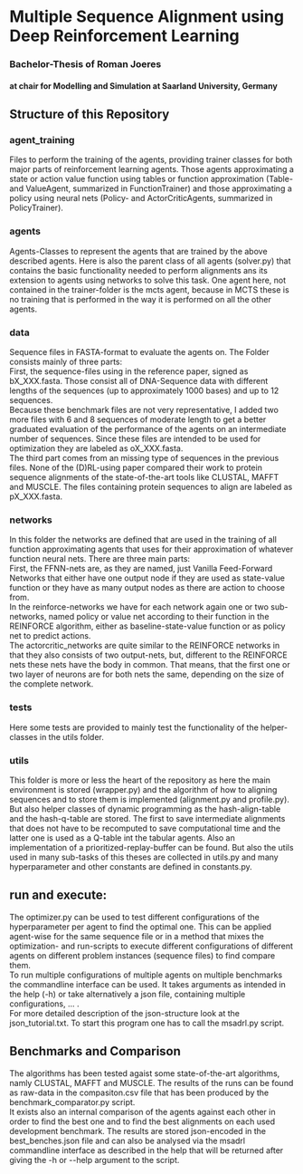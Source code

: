 # Multiple Sequence Alignment using Deep Reinforcement Learning
### Bachelor-Thesis of Roman Joeres
#### at chair for Modelling and Simulation at Saarland University, Germany

## Structure of this Repository
### agent_training
Files to perform the training of the agents, providing trainer classes for both major parts of reinforcement learning 
agents. Those agents approximating a state or action value function using tables or function approximation (Table- and 
ValueAgent, summarized in FunctionTrainer) and those approximating a policy using neural nets (Policy- and 
ActorCriticAgents, summarized in PolicyTrainer).
### agents
Agents-Classes to represent the agents that are trained by the above described agents. Here is also the parent class of 
all agents (solver.py) that contains the basic functionality needed to perform alignments ans its extension to agents
using networks to solve this task. One agent here, not contained in the trainer-folder is the mcts agent, because in 
MCTS these is no training that is performed in the way it is performed on all the other agents. 
### data
Sequence files in FASTA-format to evaluate the agents on. The Folder consists mainly of three parts: \
First, the sequence-files using in the reference paper, signed as bX_XXX.fasta. Those consist all of DNA-Sequence data 
with different lengths of the sequences (up to approximately 1000 bases) and up to 12 sequences. \
Because these benchmark files are not very representative, I added two more files with 6 and 8 sequences of moderate 
length to get a better graduated evaluation of the performance of the agents on an intermediate number of sequences. 
Since these files are intended to be used for optimization they are labeled as oX_XXX.fasta. \
The third part comes from an missing type of sequences in the previous files. None of the (D)RL-using paper compared
their work to protein sequence alignments of the state-of-the-art tools like CLUSTAL, MAFFT and MUSCLE. The files 
containing protein sequences to align are labeled as pX_XXX.fasta.
### networks
In this folder the networks are defined that are used in the training of all function approximating agents that uses for 
their approximation of whatever function neural nets. There are three main parts: \
First, the FFNN-nets are, as they are named, just Vanilla Feed-Forward Networks that either have one output node if they 
are used as state-value function or they have as many output nodes as there are action to choose from. \
In the reinforce-networks we have for each network again one or two sub-networks, named policy or value net according to 
their function in the REINFORCE algorithm, either as baseline-state-value function or as policy net to predict actions.\
The actorcritic_networks are quite similar to the REINFORCE networks in that they also consists of two output-nets, 
but, different to the REINFORCE nets these nets have the body in common. That means, that the first one or two layer of
neurons are for both nets the same, depending on the size of the complete network.
### tests
Here some tests are provided to mainly test the functionality of the helper-classes in the utils folder.
### utils
This folder is more or less the heart of the repository as here the main environment is stored (wrapper.py) and the 
algorithm of how to aligning sequences and to store them is implemented (alignment.py and profile.py). But also helper 
classes of dynamic programming as the hash-align-table and the hash-q-table are stored. The first to save intermediate 
alignments that does not have to be recomputed to save computational time and the latter one is used as a Q-table int 
the tabular agents. Also an implementation of a prioritized-replay-buffer can be found. But also the utils used in many
sub-tasks of this theses are collected in utils.py and many hyperparameter and other constants are defined in 
constants.py. 
## run and execute:
The optimizer.py can be used to test different configurations of the hyperparameter per agent to find the optimal one. 
This can be applied agent-wise for the same sequence file or in a method that mixes the optimization- and run-scripts to
execute different configurations of different agents on different problem instances (sequence files) to find compare 
them. \
To run multiple configurations of multiple agents on multiple benchmarks the commandline interface can be used. It takes
arguments as intended in the help (-h) or take alternatively a json file, containing multiple configurations, ... .\
For more detailed description of the json-structure look at the json_tutorial.txt.
To start this program one has to call the msadrl.py script.
## Benchmarks and Comparison
The algorithms has been tested agaist some state-of-the-art algorithms, namly CLUSTAL, MAFFT and MUSCLE. The results of
the runs can be found as raw-data in the compasiton.csv file that has been produced by the benchmark_comparator.py 
script.\
It exists also an internal comparison of the agents against each other in order to find the best one and to find the 
best alignments on each used development benchmark. The results are stored json-encoded in the best_benches.json file 
and can also be analysed via the msadrl commandline interface as described in the help that will be returned after 
giving the -h or --help argument to the script.

